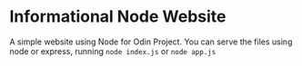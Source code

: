 # Informational Node Website

A simple website using Node for Odin Project.
You can serve the files using node or express, running `node index.js` or `node app.js`
